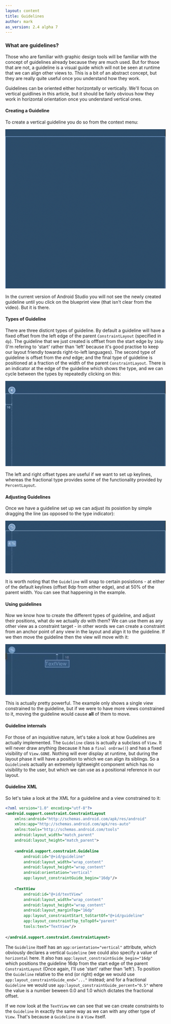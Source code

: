 ```yaml
---
layout: content
title: Guidelines
author: mark
as_version: 2.4 alpha 7
---
```

### What are guidelines?
Those who are familiar with graphic design tools will be familiar with the concept of guidelines already because they are much used. But for thsoe that are not, a guideline is a visual guide which will not be seen at runtime that we can align other views to. This is a bit of an abstract concept, but they are really quite useful once you understand how they work. 

Guidelines can be oriented either horizontally or vertically. We'll focus on vertical guidlines in this article, but it should be fairly obvious how they work in horizontal orientation once you understand vertical ones.

#### Creating a Guideline
To create a vertical guideline you do so from the context menu:

![Create Guideline](../assets/images/basics/guideline_create.gif)

In the current version of Android Studio you will not see the newly created guideline until you click on the blueprint view (that isn't clear from the video). But it is there.

#### Types of Guideline

There are three disticnt types of guideline. By default a guideline will have a fixed offset from the left edge of the parent `ConstraintLayout` (specified in `dp`). The guideline that we just created is offfset from the start edge by `16dp` (I'm refering to 'start' rather than 'left' because  it's good practise to keep our layout friendly towards right-to-left languages). The second type of guideline is offset from the _end_ edge; and the final type of guideline is positioned at a fraction of the width of the parent `ConstraintLayout`. There is an indicator at the edge of the guideline which shows the type, and we can cycle between the types by repeatedly clicking on this:

![Cycle Guideline Types](../assets/images/basics/guideline_cycle.gif)

The left and right offset types are useful if we want to set up keylines, whereas the fractional type provides some of the functionality provided by `PercentLayout`.

#### Adjusting Guidelines

Once we have a guideline set up we can adjust its posistion by simple dragging the line (as opposed to the type indicator):

![Position Guideline](../assets/images/basics/guideline_position.gif)

It is worth noting that the `Guideline` will snap to certain posistions - at either of the default keylines (offset 8dp from either edge), and at 50% of the parent width. You can see that happening in the example.

#### Using guidelines

Now we know how to create the different types of guideline, and adjust their positions, what do we actually _do_ with them? We can use them as any other view as a constraint target - in other words we can create a constraint from an anchor point of any view in the layout and align it to the guideline. If we then move the guideline then the view will move with it:

![Guideline Constraints](../assets/images/basics/guideline_constraints.gif)

This is actually pretty powerful. The example only shows a single view constrained to the guideline, but if we were to have more views constrained to it, moving the guideline would cause **all** of them to move.

#### Guideline internals
For those of an inquisitive nature, let's take a look at how Gudelines are actually implemented. The `Guideline` class is actually a subclass of `View`. It will never draw anything (because it has a `final onDraw()`) and has a fixed visibility of `View.GONE`. Nothing will ever display at runtime, but during the layout phase it will have a position to which we can align its siblings. So a `Guideline`is actually an extremely lightweight component which  has no visibility to the user, but which we can use as a positional reference in our layout.

#### Guideline XML

So let's take a look at the XML for a guideline and a view  constrained to it:

```xml
<?xml version="1.0" encoding="utf-8"?>
<android.support.constraint.ConstraintLayout
    xmlns:android="http://schemas.android.com/apk/res/android"
    xmlns:app="http://schemas.android.com/apk/res-auto"
    xmlns:tools="http://schemas.android.com/tools"
    android:layout_width="match_parent"
    android:layout_height="match_parent">

    <android.support.constraint.Guideline
        android:id="@+id/guideline"
        android:layout_width="wrap_content"
        android:layout_height="wrap_content"
        android:orientation="vertical"
        app:layout_constraintGuide_begin="16dp"/>

    <TextView
        android:id="@+id/textView"
        android:layout_width="wrap_content"
        android:layout_height="wrap_content"
        android:layout_marginTop="16dp"
        app:layout_constraintStart_toStartOf="@+id/guideline"
        app:layout_constraintTop_toTopOf="parent"
        tools:text="TextView"/>

</android.support.constraint.ConstraintLayout>
```

The `Guideline` itself  has an  `app:orientation="vertical"` attribute, which obviously declares a vertical `Guideline` (we could also specify a value of `horizontal` here. It also has `app:layout_constraintGuide_begin="16dp"` which positions the guideline 16dp from the start edge of the parent `ConstraintLayout` (Once again, I'll use 'start' rather than 'left'). To position the `Guideline` relative to the end (or right) edge we would use `app:layout_constraintGuide_end="..."` instead; and for  a fractional `Guideline` we would use `app:layout_constraintGuide_percent="0.5"` where the value is a number beween 0.0 and 1.0 which dictates the fractional offset.

If we now look at the `TextView` we can see that we can create constraints to the `Guideline` in exactly the same way as we can with any other type of `View`. That's because a `Guideline` _is_ a `View` itself.
